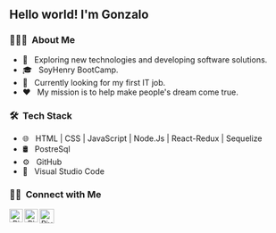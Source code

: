 <h2> Hello world! I'm Gonzalo</h2>

<h3> 👨🏻‍💻 &nbsp;About Me </h3>

- 🤔 &nbsp; Exploring new technologies and developing software solutions.
- 🎓 &nbsp; SoyHenry BootCamp.
- 💼 &nbsp; Currently looking for my first IT job.
- ❤ &nbsp; My mission is to help make people's dream come true.

<h3> 🛠 &nbsp;Tech Stack</h3>

- 🌐 &nbsp;
  HTML | CSS | JavaScript | Node.Js | React-Redux | Sequelize 
- 🛢 &nbsp;
  PostreSql 
- ⚙️ &nbsp;
  GitHub 
- 🔧 &nbsp;
  Visual Studio Code


<h3> 🤝🏻 &nbsp;Connect with Me </h3>

<p align="center">
  <a href="https://www.linkedin.com/in/gonzalo-cervan-2915a1203/">
    <img align="left" alt="Piyush Pravin | Linkedin" width="24px" src="https://github.com/piyushP7pravin/piyushP7pravin/blob/master/Linkedin.svg" />
  </a>
  <a href="https://www.instagram.com/goncervan/">
    <img align="left" alt="Piyush Pravin | Instagram" width="24px" src="https://github.com/piyushP7pravin/piyushP7pravin/blob/master/Instagram.svg" />
  </a>
  <a href="mailto:gonfedecer@gmail.com">
   <img align="left" alt="Piyush Pravin | Gmail" width="26px" src="https://github.com/piyushP7pravin/piyushP7pravin/blob/master/Gmail.svg" />
  </a>
</p>
